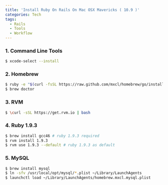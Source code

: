 ```yaml
---
title: 'Install Ruby On Rails On Mac OSX Mavericks ( 10.9 )'
categories: Tech
tags:
  - Rails
  - Tools
  - Workflow
---
```


### 1. Command Line Tools

``` bash
$ xcode-select --install
```

### 2. Homebrew

``` bash
$ ruby -e "$(curl -fsSL https://raw.github.com/mxcl/homebrew/go/install)"
$ brew doctor
```

### 3. RVM

``` bash
$ \curl -sSL https://get.rvm.io | bash
```

### 4. Ruby 1.9.3

``` bash
$ brew install gcc46 # ruby 1.9.3 required
$ rvm install 1.9.3
$ rvm use 1.9.3 --default # ruby 1.9.3 as default
```

### 5. MySQL

``` bash
$ brew install mysql
$ ln -sfv /usr/local/opt/mysql/*.plist ~/Library/LaunchAgents
$ launchctl load ~/Library/LaunchAgents/homebrew.mxcl.mysql.plist
```
